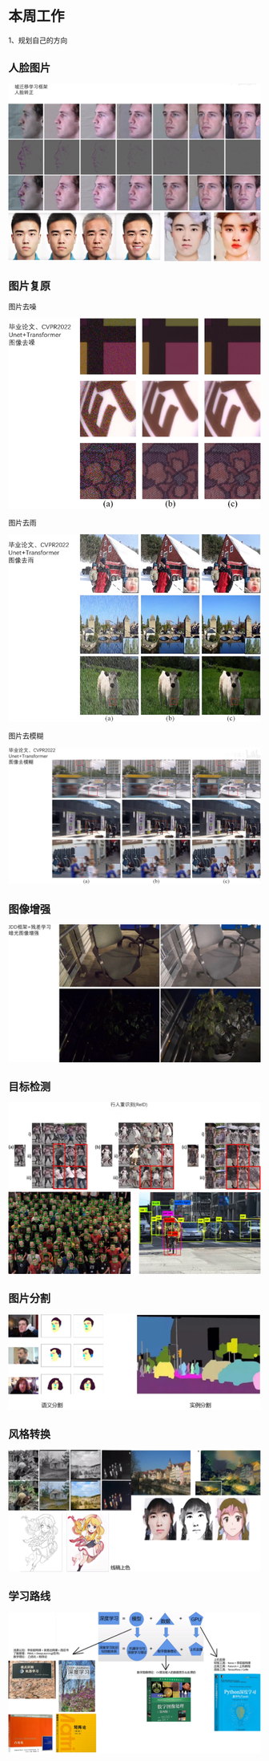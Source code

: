 # 本周工作
1、规划自己的方向

## 人脸图片
![Alt](https://github.com/MOSEAA/ZYJ-Group/blob/main/darren_pty/pic(Ninth%20week)/%E5%9B%BE%E7%89%871.png)
![Alt](https://github.com/MOSEAA/ZYJ-Group/blob/main/darren_pty/pic(Ninth%20week)/%E5%9B%BE%E7%89%872.png)

## 图片复原

图片去噪

![Alt](https://github.com/MOSEAA/ZYJ-Group/blob/main/darren_pty/pic(Ninth%20week)/%E5%9B%BE%E7%89%873.png)

图片去雨

![Alt](https://github.com/MOSEAA/ZYJ-Group/blob/main/darren_pty/pic(Ninth%20week)/%E5%9B%BE%E7%89%874.png)

图片去模糊

![Alt](https://github.com/MOSEAA/ZYJ-Group/blob/main/darren_pty/pic(Ninth%20week)/%E5%9B%BE%E7%89%875.png)

## 图像增强

![Alt](https://github.com/MOSEAA/ZYJ-Group/blob/main/darren_pty/pic(Ninth%20week)/%E5%9B%BE%E7%89%876.png)

## 目标检测
![Alt](https://github.com/MOSEAA/ZYJ-Group/blob/main/darren_pty/pic(Ninth%20week)/%E5%9B%BE%E7%89%877.png)
![Alt](https://github.com/MOSEAA/ZYJ-Group/blob/main/darren_pty/pic(Ninth%20week)/%E5%9B%BE%E7%89%878.png)

## 图片分割
![Alt](https://github.com/MOSEAA/ZYJ-Group/blob/main/darren_pty/pic(Ninth%20week)/%E5%9B%BE%E7%89%879.png)

## 风格转换
![Alt](https://github.com/MOSEAA/ZYJ-Group/blob/main/darren_pty/pic(Ninth%20week)/%E5%9B%BE%E7%89%8710.png)

## 学习路线
![Alt](https://github.com/MOSEAA/ZYJ-Group/blob/main/darren_pty/pic(Ninth%20week)/%E5%9B%BE%E7%89%8711.png)



